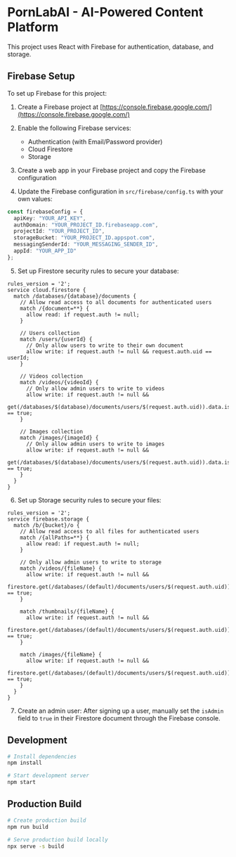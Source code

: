 # PornLabAI - AI-Powered Content Platform

This project uses React with Firebase for authentication, database, and storage.

## Firebase Setup

To set up Firebase for this project:

1. Create a Firebase project at [https://console.firebase.google.com/](https://console.firebase.google.com/)

2. Enable the following Firebase services:
   - Authentication (with Email/Password provider)
   - Cloud Firestore
   - Storage

3. Create a web app in your Firebase project and copy the Firebase configuration

4. Update the Firebase configuration in `src/firebase/config.ts` with your own values:

```typescript
const firebaseConfig = {
  apiKey: "YOUR_API_KEY",
  authDomain: "YOUR_PROJECT_ID.firebaseapp.com",
  projectId: "YOUR_PROJECT_ID",
  storageBucket: "YOUR_PROJECT_ID.appspot.com",
  messagingSenderId: "YOUR_MESSAGING_SENDER_ID",
  appId: "YOUR_APP_ID"
};
```

5. Set up Firestore security rules to secure your database:

```
rules_version = '2';
service cloud.firestore {
  match /databases/{database}/documents {
    // Allow read access to all documents for authenticated users
    match /{document=**} {
      allow read: if request.auth != null;
    }
    
    // Users collection
    match /users/{userId} {
      // Only allow users to write to their own document
      allow write: if request.auth != null && request.auth.uid == userId;
    }
    
    // Videos collection
    match /videos/{videoId} {
      // Only allow admin users to write to videos
      allow write: if request.auth != null && 
                     get(/databases/$(database)/documents/users/$(request.auth.uid)).data.isAdmin == true;
    }
    
    // Images collection
    match /images/{imageId} {
      // Only allow admin users to write to images
      allow write: if request.auth != null && 
                     get(/databases/$(database)/documents/users/$(request.auth.uid)).data.isAdmin == true;
    }
  }
}
```

6. Set up Storage security rules to secure your files:

```
rules_version = '2';
service firebase.storage {
  match /b/{bucket}/o {
    // Allow read access to all files for authenticated users
    match /{allPaths=**} {
      allow read: if request.auth != null;
    }
    
    // Only allow admin users to write to storage
    match /videos/{fileName} {
      allow write: if request.auth != null && 
                    firestore.get(/databases/(default)/documents/users/$(request.auth.uid)).data.isAdmin == true;
    }
    
    match /thumbnails/{fileName} {
      allow write: if request.auth != null && 
                    firestore.get(/databases/(default)/documents/users/$(request.auth.uid)).data.isAdmin == true;
    }
    
    match /images/{fileName} {
      allow write: if request.auth != null && 
                    firestore.get(/databases/(default)/documents/users/$(request.auth.uid)).data.isAdmin == true;
    }
  }
}
```

7. Create an admin user: After signing up a user, manually set the `isAdmin` field to `true` in their Firestore document through the Firebase console.

## Development

```bash
# Install dependencies
npm install

# Start development server
npm start
```

## Production Build

```bash
# Create production build
npm run build

# Serve production build locally
npx serve -s build
``` 